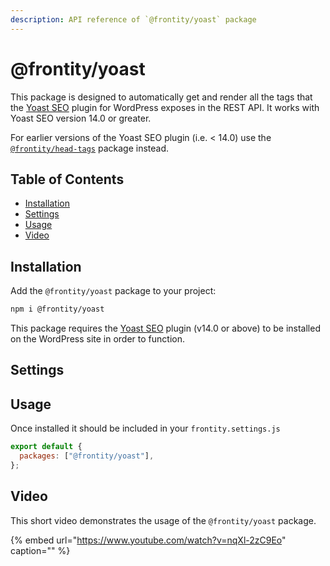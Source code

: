 ```yaml
---
description: API reference of `@frontity/yoast` package
---
```


# @frontity/yoast

This package is designed to automatically get and render all the tags that the [Yoast SEO](https://wordpress.org/plugins/wordpress-seo/) plugin for WordPress exposes in the REST API. It works with Yoast SEO version 14.0 or greater.

For earlier versions of the Yoast SEO plugin (i.e. < 14.0) use the [`@frontity/head-tags`](https://www.npmjs.com/package/@frontity/head-tags) package instead.

## Table of Contents

<!-- toc -->

- [Installation](#installation)
- [Settings](#settings)
- [Usage](#usage)
- [Video](#video)

<!-- tocstop -->

## Installation

Add the `@frontity/yoast` package to your project:

```bash
npm i @frontity/yoast
```

This package requires the [Yoast SEO](https://wordpress.org/plugins/wordpress-seo/) plugin (v14.0 or above) to be installed on the WordPress site in order to function.

## Settings

## Usage

Once installed it should be included in your `frontity.settings.js`

```js
export default {
  packages: ["@frontity/yoast"],
};
```

## Video

This short video demonstrates the usage of the `@frontity/yoast` package.

{% embed url="https://www.youtube.com/watch?v=nqXl-2zC9Eo" caption="" %}
